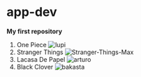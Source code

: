# app-dev
**My first repository**

1. One Piece
![lupi](https://user-images.githubusercontent.com/119821981/205524682-0cfdd447-b3a3-46c3-bb54-8093a5870053.jpg)
2. Stranger Things
![Stranger-Things-Max](https://user-images.githubusercontent.com/119821981/205524782-e85351df-e523-4fad-9abf-c034abd88503.jpg)
3. Lacasa De Papel
![arturo](https://user-images.githubusercontent.com/119821981/205524863-bf0cb737-2c85-4cab-92fe-ff9ddca5a983.jpg)
4. Black Clover
![bakasta](https://user-images.githubusercontent.com/119821981/205524946-9119c42c-b602-4176-8f71-09521241d798.jpg)
